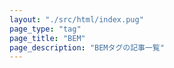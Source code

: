 ```yaml
---
layout: "./src/html/index.pug"
page_type: "tag"
page_title: "BEM"
page_description: "BEMタグの記事一覧"
---
```

